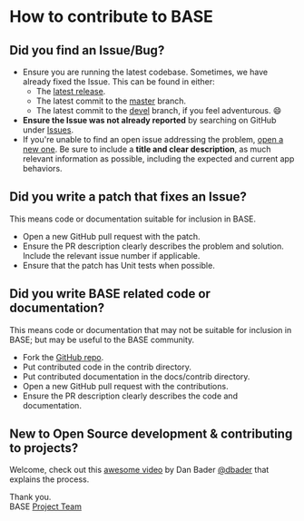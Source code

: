 # How to contribute to BASE

## Did you find an Issue/Bug?
- Ensure you are running the latest codebase. Sometimes, we have already
fixed the Issue. This can be found in either:
  - The [latest release](https://github.com/NathanGibbs3/BASE/releases).
  - The latest commit to the
  [master](https://github.com/NathanGibbs3/BASE/tree/master) branch.
  - The latest commit to the
  [devel](https://github.com/NathanGibbs3/BASE/tree/devel) branch, if you
  feel adventurous. :smile:
- **Ensure the Issue was not already reported** by searching on GitHub under
[Issues](https://github.com/NathanGibbs3/BASE/issues).
- If you're unable to find an open issue addressing the problem,
[open a new one](https://github.com/NathanGibbs3/BASE/issues/new/choose). Be
sure to include a **title and clear description**, as much relevant
information as possible, including the expected and current app behaviors.

## Did you write a patch that fixes an Issue?
This means code or documentation suitable for inclusion in BASE.
- Open a new GitHub pull request with the patch.
- Ensure the PR description clearly describes the problem and solution.
Include the relevant issue number if applicable.
- Ensure that the patch has Unit tests when possible.

## Did you write BASE related code or documentation?
This means code or documentation that may not be suitable for inclusion in
BASE; but may be useful to the BASE community.
- Fork the [GitHub repo](https://github.com/NathanGibbs3/BASE).
- Put contributed code in the contrib directory.
- Put contributed documentation in the docs/contrib directory.
- Open a new GitHub pull request with the contributions.
- Ensure the PR description clearly describes the code and documentation.

## New to Open Source development & contributing to projects?
Welcome, check out this [awesome video](https://youtu.be/jTTf4oLkvaM) by
Dan Bader [@dbader](https://github.com/dbader) that explains the process.

Thank you.  
BASE [Project Team](https://github.com/NathanGibbs3/BASE/wiki/Project-Team)
